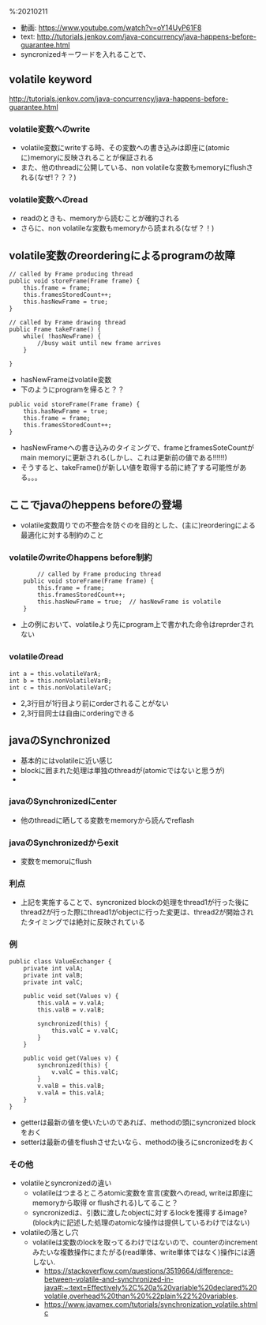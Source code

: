 %:20210211

* 動画: https://www.youtube.com/watch?v=oY14UyP61F8
* text: http://tutorials.jenkov.com/java-concurrency/java-happens-before-guarantee.html
* syncronizedキーワードを入れることで、

## volatile keyword
 http://tutorials.jenkov.com/java-concurrency/java-happens-before-guarantee.html
### volatile変数へのwrite 
* volatile変数にwriteする時、その変数への書き込みは即座に(atomicに)memoryに反映されることが保証される
* また、他のthreadに公開している、non volatileな変数もmemoryにflushされる(なぜ!？？？)

### volatile変数へのread
* readのときも、memoryから読むことが確約される
* さらに、non volatileな変数もmemoryから読まれる(なぜ？！)

## volatile変数のreorderingによるprogramの故障
```
// called by Frame producing thread
public void storeFrame(Frame frame) {
    this.frame = frame;
    this.framesStoredCount++;
    this.hasNewFrame = true;
}

// called by Frame drawing thread
public Frame takeFrame() {
    while( !hasNewFrame) {
        //busy wait until new frame arrives
    }

}
```
* hasNewFrameはvolatile変数
* 下のようにprogramを帰ると？？
```
public void storeFrame(Frame frame) {
    this.hasNewFrame = true;
    this.frame = frame;
    this.framesStoredCount++;
}
```
* hasNewFrameへの書き込みのタイミングで、frameとframesSoteCountがmain memoryに更新される(しかし、これは更新前の値である!!!!!!)
* そうすると、takeFrame()が新しい値を取得する前に終了する可能性がある。。。

## ここでjavaのheppens beforeの登場
* volatile変数周りでの不整合を防ぐのを目的とした、(主に)reorderingによる最適化に対する制約のこと
### volatileのwriteのhappens before制約
```
        // called by Frame producing thread
    public void storeFrame(Frame frame) {
        this.frame = frame;
        this.framesStoredCount++;
        this.hasNewFrame = true;  // hasNewFrame is volatile
    }
```
* 上の例において、volatileより先にprogram上で書かれた命令はreprderされない

### volatileのread
```
int a = this.volatileVarA;
int b = this.nonVolatileVarB;
int c = this.nonVolatileVarC;
```
* 2,3行目が1行目より前にorderされることがない
* 2,3行目同士は自由にorderingできる

## javaのSynchronized
* 基本的にはvolatileに近い感じ
* blockに囲まれた処理は単独のthreadが(atomicではないと思うが)
* 

### javaのSynchronizedにenter
* 他のthreadに晒してる変数をmemoryから読んでreflash
### javaのSynchronizedからexit
* 変数をmemoruにflush

### 利点
* 上記を実施することで、syncronized blockの処理をthread1が行った後にthread2が行った際にthread1がobjectに行った変更は、thread2が開始されたタイミングでは絶対に反映されている

### 例
```
public class ValueExchanger {
    private int valA;
    private int valB;
    private int valC;

    public void set(Values v) {
        this.valA = v.valA;
        this.valB = v.valB;

        synchronized(this) {
            this.valC = v.valC;
        }
    }

    public void get(Values v) {
        synchronized(this) {
            v.valC = this.valC;
        }
        v.valB = this.valB;
        v.valA = this.valA;
    }
}
```
* getterは最新の値を使いたいのであれば、methodの頭にsyncronized blockをおく
* setterは最新の値をflushさせたいなら、methodの後ろにsncronizedをおく


### その他
* volatileとsyncronizedの違い
  * volatileはつまるところatomic変数を宣言(変数へのread, writeは即座にmemoryから取得 or flushされる)してること？
  * syncronizedは、引数に渡したobjectに対するlockを獲得するimage?(block内に記述した処理のatomicな操作は提供しているわけではない)
* volatileの落とし穴
  * volatileは変数のlockを取ってるわけではないので、counterのincrementみたいな複数操作にまたがる(read単体、write単体ではなく)操作には適しない.
    * https://stackoverflow.com/questions/3519664/difference-between-volatile-and-synchronized-in-java#:~:text=Effectively%2C%20a%20variable%20declared%20volatile,overhead%20than%20%22plain%22%20variables.
    * https://www.javamex.com/tutorials/synchronization_volatile.shtmlc 